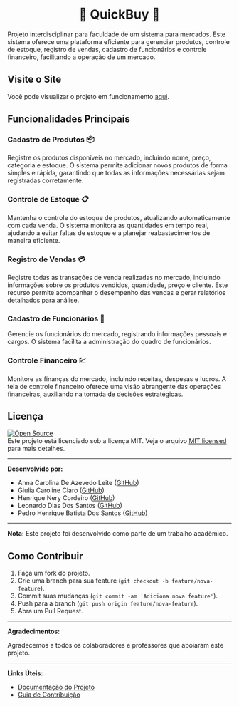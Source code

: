 
<h1 align='center'>🏪 QuickBuy 🏪</h1> 

Projeto interdisciplinar para faculdade de um sistema para mercados. Este sistema oferece uma plataforma eficiente para gerenciar produtos, controle de estoque, registro de vendas, cadastro de funcionários e controle financeiro, facilitando a operação de um mercado.

## Visite o Site

Você pode visualizar o projeto em funcionamento [aqui](https://henriquenery1.github.io/QuickBuy/login/login.html).

## Funcionalidades Principais

### Cadastro de Produtos 📦
Registre os produtos disponíveis no mercado, incluindo nome, preço, categoria e estoque. O sistema permite adicionar novos produtos de forma simples e rápida, garantindo que todas as informações necessárias sejam registradas corretamente.

### Controle de Estoque 📋
Mantenha o controle do estoque de produtos, atualizando automaticamente com cada venda. O sistema monitora as quantidades em tempo real, ajudando a evitar faltas de estoque e a planejar reabastecimentos de maneira eficiente.

### Registro de Vendas 💳
Registre todas as transações de venda realizadas no mercado, incluindo informações sobre os produtos vendidos, quantidade, preço e cliente. Este recurso permite acompanhar o desempenho das vendas e gerar relatórios detalhados para análise.

### Cadastro de Funcionários 👥
Gerencie os funcionários do mercado, registrando informações pessoais e cargos. O sistema facilita a administração do quadro de funcionários.

### Controle Financeiro 💹
Monitore as finanças do mercado, incluindo receitas, despesas e lucros. A tela de controle financeiro oferece uma visão abrangente das operações financeiras, auxiliando na tomada de decisões estratégicas.

## Licença
[![Open Source](https://badges.frapsoft.com/os/v1/open-source.svg?v=103)](https://opensource.org/) <br>
Este projeto está licenciado sob a licença MIT. Veja o arquivo [MIT licensed](https://choosealicense.com/licenses/mit/) para mais detalhes.

---

**Desenvolvido por:**
- Anna Carolina De Azevedo Leite ([GitHub](https://github.com/annacarolinaa))
- Giulia Caroline Claro ([GitHub](https://github.com/GiuCaroline))
- Henrique Nery Cordeiro ([GitHub](https://github.com/henriquenery1))
- Leonardo Dias Dos Santos ([GitHub](https://github.com/Leo-Santoss))
- Pedro Henrique Batista Dos Santos ([GitHub](https://github.com/pedrosantos664))

---

**Nota:** Este projeto foi desenvolvido como parte de um trabalho acadêmico.

## Como Contribuir

1. Faça um fork do projeto.
2. Crie uma branch para sua feature (`git checkout -b feature/nova-feature`).
3. Commit suas mudanças (`git commit -am 'Adiciona nova feature'`).
4. Push para a branch (`git push origin feature/nova-feature`).
5. Abra um Pull Request.

---

**Agradecimentos:**

Agradecemos a todos os colaboradores e professores que apoiaram este projeto.

---

**Links Úteis:**

- [Documentação do Projeto](#)
- [Guia de Contribuição](#)

